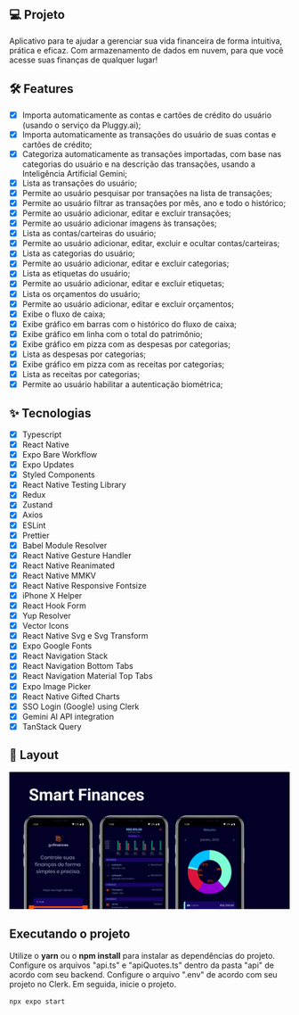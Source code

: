 ## 💻 Projeto

Aplicativo para te ajudar a gerenciar sua vida financeira de forma intuitiva, prática e eficaz. Com armazenamento de dados em nuvem, para que você acesse suas finanças de qualquer lugar!

## :hammer_and_wrench: Features

- [x] Importa automaticamente as contas e cartões de crédito do usuário (usando o serviço da Pluggy.ai);
- [x] Importa automaticamente as transações do usuário de suas contas e cartões de crédito;
- [x] Categoriza automaticamente as transações importadas, com base nas categorias do usuário e na descrição das transações, usando a Inteligência Artificial Gemini;
- [x] Lista as transações do usuário;
- [x] Permite ao usuário pesquisar por transações na lista de transações;
- [x] Permite ao usuário filtrar as transações por mês, ano e todo o histórico;
- [x] Permite ao usuário adicionar, editar e excluir transações;
- [x] Permite ao usuário adicionar imagens às transações;
- [x] Lista as contas/carteiras do usuário;
- [x] Permite ao usuário adicionar, editar, excluir e ocultar contas/carteiras;
- [x] Lista as categorias do usuário;
- [x] Permite ao usuário adicionar, editar e excluir categorias;
- [x] Lista as etiquetas do usuário;
- [x] Permite ao usuário adicionar, editar e excluir etiquetas;
- [x] Lista os orçamentos do usuário;
- [x] Permite ao usuário adicionar, editar e excluir orçamentos;
- [x] Exibe o fluxo de caixa;
- [x] Exibe gráfico em barras com o histórico do fluxo de caixa;
- [x] Exibe gráfico em linha com o total do patrimônio;
- [x] Exibe gráfico em pizza com as despesas por categorias;
- [x] Lista as despesas por categorias;
- [x] Exibe gráfico em pizza com as receitas por categorias;
- [x] Lista as receitas por categorias;
- [x] Permite ao usuário habilitar a autenticação biométrica;

## ✨ Tecnologias

- [x] Typescript
- [x] React Native
- [x] Expo Bare Workflow
- [x] Expo Updates
- [x] Styled Components
- [x] React Native Testing Library
- [x] Redux
- [x] Zustand
- [x] Axios
- [x] ESLint
- [x] Prettier
- [x] Babel Module Resolver
- [x] React Native Gesture Handler
- [x] React Native Reanimated
- [x] React Native MMKV
- [x] React Native Responsive Fontsize
- [x] iPhone X Helper
- [x] React Hook Form
- [x] Yup Resolver
- [x] Vector Icons
- [x] React Native Svg e Svg Transform
- [x] Expo Google Fonts
- [x] React Navigation Stack
- [x] React Navigation Bottom Tabs
- [x] React Navigation Material Top Tabs
- [x] Expo Image Picker
- [x] React Native Gifted Charts
- [x] SSO Login (Google) using Clerk
- [x] Gemini AI API integration
- [x] TanStack Query

## 🔖 Layout

![alt text](https://github.com/va-p/SmartFinances/blob/main/screenShots/Graph.png?raw=true)

## Executando o projeto

Utilize o **yarn** ou o **npm install** para instalar as dependências do projeto.
Configure os arquivos "api.ts" e "apiQuotes.ts" dentro da pasta "api" de acordo com seu backend.
Configure o arquivo ".env" de acordo com seu projeto no Clerk.
Em seguida, inicie o projeto.

```cl
npx expo start
```
